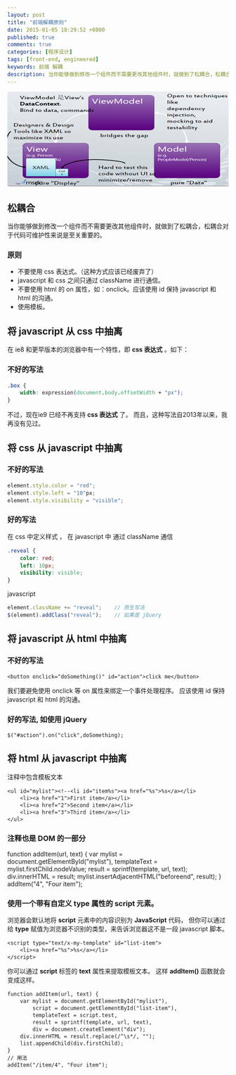 ```yaml
---
layout: post
title: "前端解耦原则"
date: 2015-01-05 18:29:52 +0800
published: true
comments: true
categories: [程序设计]
tags: [front-end, engineered]
keywords: 前端 解耦
description: 当你能够做到修改一个组件而不需要更改其他组件时，就做到了松耦合，松耦合对于代码可维护性来说是至关重要的。
---
```


![解耦](/images/blog/decoupling.png)

## 松耦合

当你能够做到修改一个组件而不需要更改其他组件时，就做到了松耦合，松耦合对于代码可维护性来说是至关重要的。

### 原则

* 不要使用 css 表达式。（这种方式应该已经废弃了）
* javascript 和 css 之间只通过 className 进行通信。
* 不要使用 html 的 on 属性，如：onclick。应该使用 id 保持 javascript 和 html 的沟通。
* 使用模板。

## 将 **javascript** 从 **css** 中抽离

在 ie8 和更早版本的浏览器中有一个特性，即 **css 表达式** 。如下：

###  不好的写法

```css
.box {
    width: expression(document.body.offsetWidth + "px");
}
```

不过，现在ie9 已经不再支持 **css 表达式** 了。
而且，这种写法自2013年以来，我再没有见过。

## 将 **css** 从 **javascript** 中抽离

### 不好的写法
```javascript
element.style.color = "red";
element.style.left = "10"px;
element.style.visibility = "visible";
```

### 好的写法

在 css 中定义样式 ， 在 javascript 中 通过 className 通信
```css
.reveal {
    color: red;
    left: 10px;
    visibility: visible;
}
```

javascript

```javascript
element.className += "reveal";    // 原生写法
$(element).addClass("reveal");    // 如果是 jQuery
```

## 将 **javascript** 从 **html** 中抽离

### 不好的写法

```
<button onclick="doSomething()" id="action">click me</button>
```

我们要避免使用 onclick 等 on 属性来绑定一个事件处理程序。
应该使用 id 保持 javascript 和 html 的沟通。

### 好的写法, 如使用 jQuery
```
$("#action").on("click",doSomething);
```

## 将 **html** 从 **javascript** 中抽离

注释中包含模板文本

```
<ul id="mylist"><!--<li id="item%s"><a href="%s">%s</a></li>
    <li><a href="1">First item</a></li>
    <li><a href="2">Second item</a></li>
    <li><a href="3">Third item</a></li>
</ul>
```

### 注释也是 **DOM** 的一部分


function addItem(url, text) {
    var mylist = document.getElementById("mylist"),
        templateText = mylist.firstChild.nodeValue;
        result = sprintf(template, url, text);
    div.innerHTML = result;
    mylist.insertAdjacentHTML("beforeend", result);
}
addItem("4", "Four item");


### 使用一个带有自定义 **type** 属性的 **script** 元素。

浏览器会默认地将 **script** 元素中的内容识别为 **JavaScript** 代码， 但你可以通过给 **type** 赋值为浏览器不识别的类型，来告诉浏览器这不是一段 javascript 脚本。

```
<script type="text/x-my-template" id="list-item">
    <li><a href="%s">%s</a></li>
</script>
```

你可以通过 **script** 标签的 **text** 属性来提取模板文本。
这样 **addItem()** 函数就会变成这样。

```
function addItem(url, text) {
    var mylist = document.getElementById("mylist"),
        script = document.getElementById("list-item"),
        templateText = script.test,
        result = sprintf(template, url, text),
        div = document.createElement("div");
    div.innerHTML = result.replace(/^\s*/, "");
    list.appendChild(div.firstChild);
}
// 用法
addItem("/item/4", "Four item");
```
